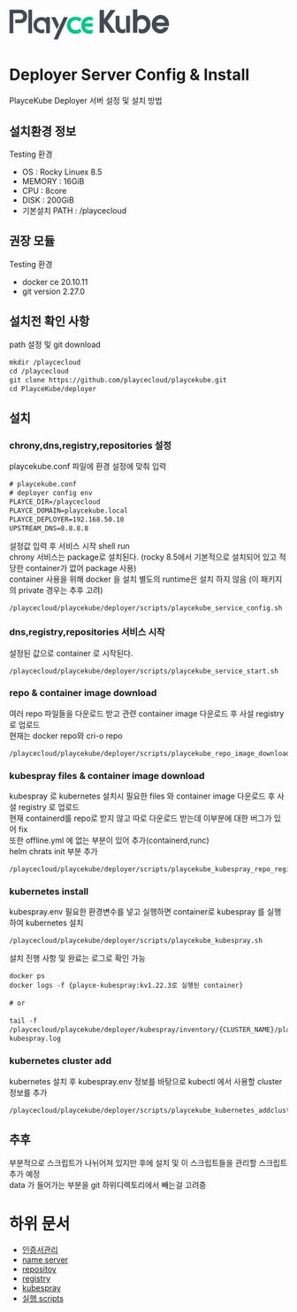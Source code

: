 # ![PlayceKube](/assets/images/bi_PlayceKube.png)
# Deployer Server Config & Install

PlayceKube Deployer 서버 설정 및 설치 방법

## 설치환경 정보
Testing 환경

- OS : Rocky Linuex 8.5
- MEMORY : 16GiB
- CPU : 8core
- DISK : 200GiB
- 기본설치 PATH : /playcecloud

## 권장 모듈
Testing 환경

- docker ce 20.10.11
- git version 2.27.0

## 설치전 확인 사항
path 설정 및 git download

```ShellSession
mkdir /playcecloud
cd /playcecloud
git clone https://github.com/playcecloud/playcekube.git
cd PlayceKube/deployer
```

## 설치
### chrony,dns,registry,repositories 설정

playcekube.conf 파일에 환경 설정에 맞춰 입력

```ShellSession
# playcekube.conf
# deployer config env
PLAYCE_DIR=/playcecloud
PLAYCE_DOMAIN=playcekube.local
PLAYCE_DEPLOYER=192.168.50.10
UPSTREAM_DNS=8.8.8.8
```

설정값 입력 후 서비스 시작 shell run  
chrony 서비스는 package로 설치된다. (rocky 8.5에서 기본적으로 설치되어 있고 적당한 container가 없어 package 사용)  
container 사용을 위해 docker 을 설치 별도의 runtime은 설치 하지 않음 (이 패키지의 private 경우는 추후 고려)

```ShellSession
/playcecloud/playcekube/deployer/scripts/playcekube_service_config.sh
```

### dns,registry,repositories 서비스 시작

설정된 값으로 container 로 시작된다.

```ShellSession
/playcecloud/playcekube/deployer/scripts/playcekube_service_start.sh
```

### repo & container image download

여러 repo 파일들을 다운로드 받고 관련 container image 다운로드 후 사설 registry 로 업로드  
현재는 docker repo와 cri-o repo

```ShellSession
/playcecloud/playcekube/deployer/scripts/playcekube_repo_image_download.sh
```

### kubespray files & container image download

kubespray 로 kubernetes 설치시 필요한 files 와 container image 다운로드 후 사설 registry 로 업로드  
현재 containerd를 repo로 받지 않고 따로 다운로드 받는데 이부분에 대한 버그가 있어 fix   
또한 offline.yml 에 없는 부분이 있어 추가(containerd,runc)  
helm chrats init 부분 추가

```ShellSession
/playcecloud/playcekube/deployer/scripts/playcekube_kubespray_repo_registry_download.sh
```

### kubernetes install

kubespray.env 필요한 환경변수를 넣고 실행하면 container로 kubespray 를 실행하여 kubernetes 설치

```ShellSession
/playcecloud/playcekube/deployer/scripts/playcekube_kubespray.sh
```

설치 진행 사항 및 완료는 로그로 확인 가능

```ShellSession
docker ps  
docker logs -f {playce-kubespray:kv1.22.3로 실행된 container}

# or

tail -f /playcecloud/playcekube/deployer/kubespray/inventory/{CLUSTER_NAME}/playce-kubespray.log
```

### kubernetes cluster add

kubernetes 설치 후 kubespray.env 정보를 바탕으로 kubectl 에서 사용할 cluster 정보를 추가

```ShellSession
/playcecloud/playcekube/deployer/scripts/playcekube_kubernetes_addcluster.sh
```

## 추후

부분적으로 스크립트가 나뉘어져 있지만 후에 설치 및 이 스크립트들을 관리할 스크립트 추가 예정  
data 가 들어가는 부분을 git 하위디렉토리에서 빼는걸 고려중

# 하위 문서

- [인증서관리](certification)
- [name server](bind9)
- [repositoy](nginx)
- [registry](registry)
- [kubespray](kubespray)
- [실행 scripts](scripts)


